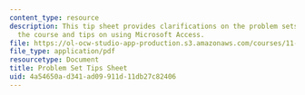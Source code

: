 ```yaml
---
content_type: resource
description: This tip sheet provides clarifications on the problem sets assigned for
  the course and tips on using Microsoft Access.
file: https://ol-ocw-studio-app-production.s3.amazonaws.com/courses/11-208-introduction-to-computers-in-public-management-ii-january-iap-2002/4a54650ad341ad09911d11db27c82406_11208tips.pdf
file_type: application/pdf
resourcetype: Document
title: Problem Set Tips Sheet
uid: 4a54650a-d341-ad09-911d-11db27c82406
---
```

